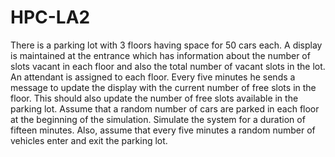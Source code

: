 # HPC-LA2

There is a parking lot with 3 floors having space for 50 cars each. A display is maintained at the entrance which has information about the number of slots vacant in each floor and also the total number of vacant slots in the lot. An attendant is assigned to each floor. Every five minutes he sends a message to update the display with the current number of free slots in the floor. This should also update the number of free slots available in the parking lot. Assume that a random number of cars are parked in each floor at the beginning of the simulation. Simulate the system for a duration of fifteen minutes. Also, assume that every five minutes a random number of vehicles enter and exit the parking lot.
